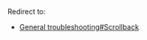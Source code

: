 Redirect to:

*   [General troubleshooting#Scrollback](/index.php?title=General_troubleshooting&redirect=no#Scrollback "General troubleshooting")